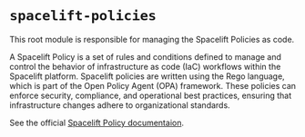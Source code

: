 # `spacelift-policies`

This root module is responsible for managing the Spacelift Policies as code.

A Spacelift Policy is a set of rules and conditions defined to manage and control the behavior of infrastructure as code (IaC) workflows within the Spacelift platform. Spacelift policies are written using the Rego language, which is part of the Open Policy Agent (OPA) framework. These policies can enforce security, compliance, and operational best practices, ensuring that infrastructure changes adhere to organizational standards.

See the official [Spacelift Policy documentaion](https://docs.spacelift.io/concepts/policy/).
